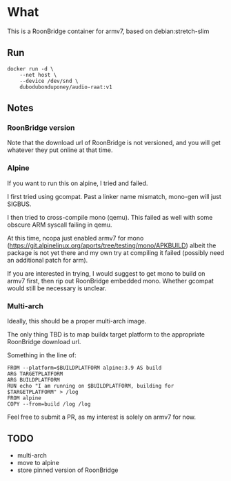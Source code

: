 # What

This is a RoonBridge container for armv7, based on debian:stretch-slim

## Run

```
docker run -d \
    --net host \
    --device /dev/snd \
    dubodubonduponey/audio-raat:v1
```

## Notes

### RoonBridge version

Note that the download url of RoonBridge is not versioned, and you will get whatever they put online at that time.

### Alpine

If you want to run this on alpine, I tried and failed.

I first tried using gcompat. Past a linker name mismatch, mono-gen will just SIGBUS.

I then tried to cross-compile mono (qemu). This failed as well with some obscure ARM syscall failing in qemu.

At this time, ncopa just enabled armv7 for mono (https://git.alpinelinux.org/aports/tree/testing/mono/APKBUILD) albeit the package is not yet there
and my own try at compiling it failed (possibly need an additional patch for arm).

If you are interested in trying, I would suggest to get mono to build on armv7 first, then rip out RoonBridge embedded mono.
Whether gcompat would still be necessary is unclear.

### Multi-arch

Ideally, this should be a proper multi-arch image.

The only thing TBD is to map buildx target platform to the appropriate RoonBridge download url.

Something in the line of:

```
FROM --platform=$BUILDPLATFORM alpine:3.9 AS build
ARG TARGETPLATFORM
ARG BUILDPLATFORM
RUN echo "I am running on $BUILDPLATFORM, building for $TARGETPLATFORM" > /log
FROM alpine
COPY --from=build /log /log
```

Feel free to submit a PR, as my interest is solely on armv7 for now.

## TODO

 * multi-arch
 * move to alpine
 * store pinned version of RoonBridge
